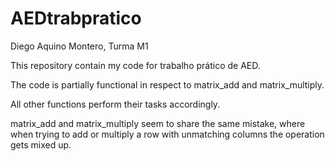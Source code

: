 # AEDtrabpratico

Diego Aquino Montero, Turma M1

This repository contain my code for trabalho prático de AED.

The code is partially functional in respect to matrix_add and matrix_multiply.

All other functions perform their tasks accordingly. 

matrix_add and matrix_multiply seem to share the same mistake, where when trying to add or multiply a row with unmatching columns the operation gets mixed up.
